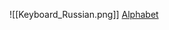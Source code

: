 ![[Keyboard_Russian.png]]
[Alphabet](https://www.russianforeveryone.com/RufeA/Lessons/Introduction/Alphabet/Alphabet.htm)


